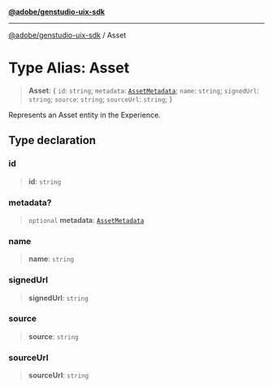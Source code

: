 [**@adobe/genstudio-uix-sdk**](../README.md)

***

[@adobe/genstudio-uix-sdk](../globals.md) / Asset

# Type Alias: Asset

> **Asset**: \{ `id`: `string`; `metadata`: [`AssetMetadata`](AssetMetadata.md); `name`: `string`; `signedUrl`: `string`; `source`: `string`; `sourceUrl`: `string`; \}

Represents an Asset entity in the Experience.

## Type declaration

### id

> **id**: `string`

### metadata?

> `optional` **metadata**: [`AssetMetadata`](AssetMetadata.md)

### name

> **name**: `string`

### signedUrl

> **signedUrl**: `string`

### source

> **source**: `string`

### sourceUrl

> **sourceUrl**: `string`
